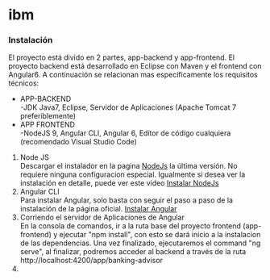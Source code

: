 # ibm

<h3>Instalación</h3>

El proyecto está divido en 2 partes, app-backend y app-frontend. El proyecto backend está desarrollado en Eclipse con Maven y el frontend con Angular6. A continuación se relacionan mas específicamente los requisitos técnicos:

<ul>
<li>APP-BACKEND</li>
-JDK Java7, Eclipse, Servidor de Aplicaciones (Apache Tomcat 7 preferiblemente)
<li>APP FRONTEND</li>
-NodeJS 9, Angular CLI, Angular 6, Editor de código cualquiera (recomendado Visual Studio Code)
</ul>

<ol>
<li>Node JS</li>
Descargar el instalador en la pagina <a href="https://nodejs.org/en/"> NodeJs</a> la última versión. No requiere ninguna configuracion especial. Igualmente si desea ver la instalación en detalle,  puede ver este video <a href="https://www.youtube.com/watch?v=eeb4IJLKLaY"> Instalar NodeJs</a> 
  
  <li>Angular CLI</li>
Para instalar Angular, solo basta con seguir el paso a paso de la instalación de la página oficial. <a href="https://angular.io/guide/quickstart"> Instalar Angular</a> 

<li>Corriendo el servidor de Aplicaciones de Angular</li>
En la consola de comandos, ir a la ruta base del proyecto frontend (app-frontend) y ejecutar "npm install", con esto se dará inicio a la instalacion de las dependencias. Una vez finalizado, ejecutaremos el command "ng serve", al finalizar, podremos acceder al backend a través de la ruta http://localhost:4200/app/banking-advisor
<li></li>


</ol>


